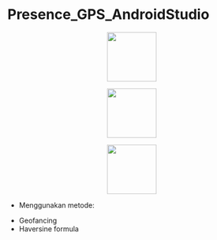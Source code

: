 # Presence_GPS_AndroidStudio
<p align="center"><img src="https://user-images.githubusercontent.com/52531952/103861227-ab85a380-50ef-11eb-83a9-eea00748db1b.png" width="100px"></p>
<p align="center"><img src="https://user-images.githubusercontent.com/52531952/103861233-acb6d080-50ef-11eb-96cf-3a291519494c.png" width="100px"></p>
<p align="center"><img src="https://user-images.githubusercontent.com/52531952/103861236-ade7fd80-50ef-11eb-9119-3e636e684651.png" width="100px"></p>

- Menggunakan metode:
 + Geofancing
 + Haversine formula
